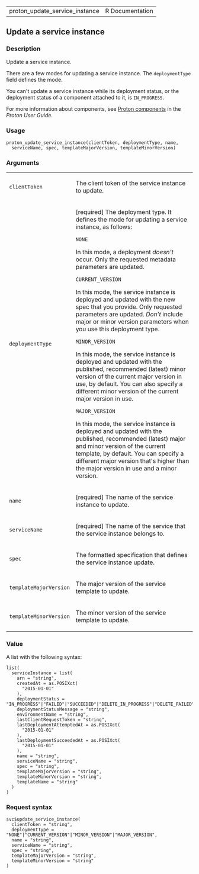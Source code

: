 <table style="width: 100%;">
<tbody>
<tr class="odd">
<td>proton_update_service_instance</td>
<td style="text-align: right;">R Documentation</td>
</tr>
</tbody>
</table>

## Update a service instance

### Description

Update a service instance.

There are a few modes for updating a service instance. The
`deploymentType` field defines the mode.

You can't update a service instance while its deployment status, or the
deployment status of a component attached to it, is `IN_PROGRESS`.

For more information about components, see [Proton
components](https://docs.aws.amazon.com/proton/latest/userguide/ag-components.html)
in the *Proton User Guide*.

### Usage

    proton_update_service_instance(clientToken, deploymentType, name,
      serviceName, spec, templateMajorVersion, templateMinorVersion)

### Arguments

<table>
<colgroup>
<col style="width: 35%" />
<col style="width: 65%" />
</colgroup>
<tbody>
<tr class="odd">
<td><code
id="proton_update_service_instance_:_clientToken">clientToken</code></td>
<td><p>The client token of the service instance to update.</p></td>
</tr>
<tr class="even">
<td><code
id="proton_update_service_instance_:_deploymentType">deploymentType</code></td>
<td><p>[required] The deployment type. It defines the mode for updating
a service instance, as follows:</p>
<p><code>NONE</code></p>
<p>In this mode, a deployment <em>doesn't</em> occur. Only the requested
metadata parameters are updated.</p>
<p><code>CURRENT_VERSION</code></p>
<p>In this mode, the service instance is deployed and updated with the
new spec that you provide. Only requested parameters are updated.
<em>Don’t</em> include major or minor version parameters when you use
this deployment type.</p>
<p><code>MINOR_VERSION</code></p>
<p>In this mode, the service instance is deployed and updated with the
published, recommended (latest) minor version of the current major
version in use, by default. You can also specify a different minor
version of the current major version in use.</p>
<p><code>MAJOR_VERSION</code></p>
<p>In this mode, the service instance is deployed and updated with the
published, recommended (latest) major and minor version of the current
template, by default. You can specify a different major version that's
higher than the major version in use and a minor version.</p></td>
</tr>
<tr class="odd">
<td><code id="proton_update_service_instance_:_name">name</code></td>
<td><p>[required] The name of the service instance to update.</p></td>
</tr>
<tr class="even">
<td><code
id="proton_update_service_instance_:_serviceName">serviceName</code></td>
<td><p>[required] The name of the service that the service instance
belongs to.</p></td>
</tr>
<tr class="odd">
<td><code id="proton_update_service_instance_:_spec">spec</code></td>
<td><p>The formatted specification that defines the service instance
update.</p></td>
</tr>
<tr class="even">
<td><code
id="proton_update_service_instance_:_templateMajorVersion">templateMajorVersion</code></td>
<td><p>The major version of the service template to update.</p></td>
</tr>
<tr class="odd">
<td><code
id="proton_update_service_instance_:_templateMinorVersion">templateMinorVersion</code></td>
<td><p>The minor version of the service template to update.</p></td>
</tr>
</tbody>
</table>

### Value

A list with the following syntax:

    list(
      serviceInstance = list(
        arn = "string",
        createdAt = as.POSIXct(
          "2015-01-01"
        ),
        deploymentStatus = "IN_PROGRESS"|"FAILED"|"SUCCEEDED"|"DELETE_IN_PROGRESS"|"DELETE_FAILED"|"DELETE_COMPLETE"|"CANCELLING"|"CANCELLED",
        deploymentStatusMessage = "string",
        environmentName = "string",
        lastClientRequestToken = "string",
        lastDeploymentAttemptedAt = as.POSIXct(
          "2015-01-01"
        ),
        lastDeploymentSucceededAt = as.POSIXct(
          "2015-01-01"
        ),
        name = "string",
        serviceName = "string",
        spec = "string",
        templateMajorVersion = "string",
        templateMinorVersion = "string",
        templateName = "string"
      )
    )

### Request syntax

    svc$update_service_instance(
      clientToken = "string",
      deploymentType = "NONE"|"CURRENT_VERSION"|"MINOR_VERSION"|"MAJOR_VERSION",
      name = "string",
      serviceName = "string",
      spec = "string",
      templateMajorVersion = "string",
      templateMinorVersion = "string"
    )
